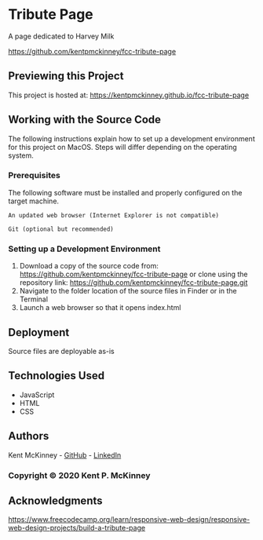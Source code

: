 <!-- Category: FreeCodeCamp;HTML/CSS/JS -->
# Tribute Page

A page dedicated to Harvey Milk

https://github.com/kentpmckinney/fcc-tribute-page

## Previewing this Project

This project is hosted at: https://kentpmckinney.github.io/fcc-tribute-page

## Working with the Source Code

The following instructions explain how to set up a development environment for this project on MacOS. Steps will differ depending on the operating system.

### Prerequisites

The following software must be installed and properly configured on the target machine. 

```
An updated web browser (Internet Explorer is not compatible)
```
```
Git (optional but recommended)
```

### Setting up a Development Environment

1. Download a copy of the source code from: https://github.com/kentpmckinney/fcc-tribute-page
   or clone using the repository link: https://github.com/kentpmckinney/fcc-tribute-page.git
2. Navigate to the folder location of the source files in Finder or in the Terminal
3. Launch a web browser so that it opens index.html

## Deployment

Source files are deployable as-is

## Technologies Used

* JavaScript
* HTML
* CSS

## Authors

Kent McKinney - [GitHub](https://github.com/kentpmckinney) - [LinkedIn](https://www.linkedin.com/in/kentpmckinney/)

### Copyright &copy; 2020 Kent P. McKinney

## Acknowledgments

https://www.freecodecamp.org/learn/responsive-web-design/responsive-web-design-projects/build-a-tribute-page